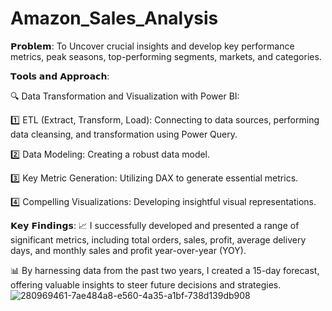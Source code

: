 # Amazon_Sales_Analysis
𝗣𝗿𝗼𝗯𝗹𝗲𝗺: To Uncover crucial insights and develop key performance metrics, peak seasons, top-performing segments, markets, and categories.

𝗧𝗼𝗼𝗹𝘀 𝗮𝗻𝗱 𝗔𝗽𝗽𝗿𝗼𝗮𝗰𝗵:

🔍 Data Transformation and Visualization with Power BI:

1️⃣ ETL (Extract, Transform, Load): Connecting to data sources, performing data cleansing, and transformation using Power Query.

2️⃣ Data Modeling: Creating a robust data model.

3️⃣ Key Metric Generation: Utilizing DAX to generate essential metrics.

4️⃣ Compelling Visualizations: Developing insightful visual representations.

𝗞𝗲𝘆 𝗙𝗶𝗻𝗱𝗶𝗻𝗴𝘀: 📈 I successfully developed and presented a range of significant metrics, including total orders, sales, profit, average delivery days, and monthly sales and profit year-over-year (YOY).

📊 By harnessing data from the past two years, I created a 15-day forecast, offering valuable insights to steer future decisions and strategies. 
![280969461-7ae484a8-e560-4a35-a1bf-738d139db908](https://github.com/user-attachments/assets/c0357412-9377-4cf0-b38d-0eb301994527)

